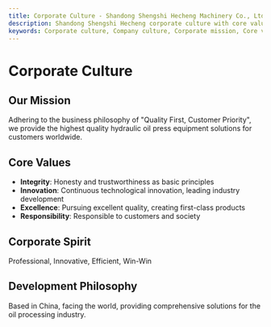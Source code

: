 ```yaml
---
title: Corporate Culture - Shandong Shengshi Hecheng Machinery Co., Ltd.
description: Shandong Shengshi Hecheng corporate culture with core values of integrity, innovation, excellence, and responsibility.
keywords: Corporate culture, Company culture, Corporate mission, Core values, Corporate spirit, Development philosophy, Shandong Shengshi Hecheng, Oil press manufacturer, Company introduction, Company philosophy, Corporate values, Corporate spirit
---
```


# Corporate Culture

## Our Mission

Adhering to the business philosophy of "Quality First, Customer Priority", we provide the highest quality hydraulic oil press equipment solutions for customers worldwide.

## Core Values

- **Integrity**: Honesty and trustworthiness as basic principles
- **Innovation**: Continuous technological innovation, leading industry development
- **Excellence**: Pursuing excellent quality, creating first-class products
- **Responsibility**: Responsible to customers and society

## Corporate Spirit

Professional, Innovative, Efficient, Win-Win

## Development Philosophy

Based in China, facing the world, providing comprehensive solutions for the oil processing industry.